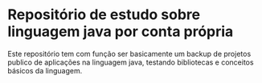 # Repositório de estudo sobre linguagem java por conta própria
<p>Este repositório tem com função ser basicamente um backup de projetos publico de aplicações na linguagem java, testando bibliotecas e conceitos básicos da linguagem.<p>
